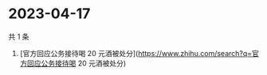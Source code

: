 # 2023-04-17

共 1 条

<!-- BEGIN ZHIHUSEARCH -->
<!-- 最后更新时间 Mon Apr 17 2023 07:17:04 GMT+0800 (China Standard Time) -->
1. [官方回应公务接待喝 20 元酒被处分](https://www.zhihu.com/search?q=官方回应公务接待喝 20 元酒被处分)
<!-- END ZHIHUSEARCH -->
